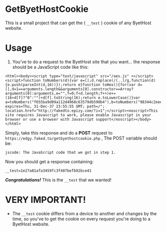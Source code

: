 # GetByetHostCookie
This is a small project that can get the ( `__test` ) cookie of any ByetHost website.

# Usage
1. You've to do a request to the ByetHost site that you want... the response should be a JavaScript code like this:
```
<html><body><script type="text/javascript" src="/aes.js" ></script><script>function toNumbers(d){var e=[];d.replace(/(..)/g,function(d){e.push(parseInt(d,16))});return e}function toHex(){for(var d=[],d=1==arguments.length&&arguments[0].constructor==Array?arguments[0]:arguments,e="",f=0;f<d.length;f++)e+=(16>d[f]?"0":"")+d[f].toString(16);return e.toLowerCase()}var a=toNumbers("f655ba9d09a112d4968c63579db590b4"),b=toNumbers("98344c2eee86c3994890592585b49f80"),c=toNumbers("5d0828234733628dc4be8a604efd66ba");document.cookie="__test="+toHex(slowAES.decrypt(c,2,a,b))+"; expires=Thu, 31-Dec-37 23:55:55 GMT; path=/"; location.href="http://fakedto.epizy.com/?i=1";</script><noscript>This site requires Javascript to work, please enable Javascript in your browser or use a browser with Javascript support</noscript></body></html>
```
Simply, take this response and do a **POST** request to `https://edgy.faked.to/getbyethostcookie.php` ,
The POST variable should be:
```
jscode: The JavaScript code that we got in step 1.
```

Now you should get a response containing:
```
__test=1e27a81afa3459fc3f407befb92bce41
```

***Congratulations!*** This is the `__test` that we wanted!

# VERY IMPORTANT!
* The `__test` cookie differs from a device to another and changes by the time, so you've to get the cookie on every request you're doing to a ByetHost website.
